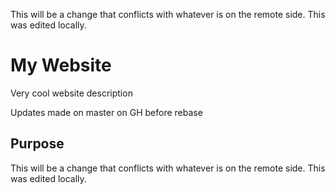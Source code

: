 This will be a change that conflicts
with whatever is on the remote side.
This was edited locally.
# My Website

Very cool website description

Updates made on master on GH before rebase

## Purpose

This will be a change that conflicts
with whatever is on the remote side.
This was edited locally.
